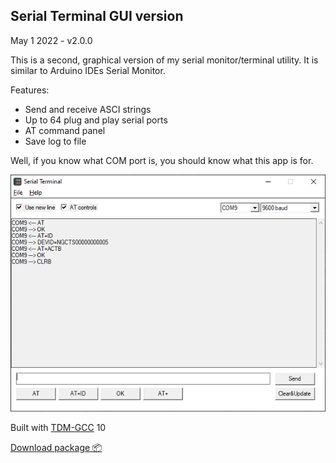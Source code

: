 ## Serial Terminal GUI version

May 1 2022 - v2.0.0

This is a second, graphical version of my serial monitor/terminal utility. It is similar to Arduino IDEs Serial Monitor.

Features:

- Send and receive ASCI strings
- Up to 64 plug and play serial ports
- AT command panel
- Save log to file

Well, if you know what COM port is, you should know what this app is for.


![Image](info/interface-v2.png)

Built with [TDM-GCC](https://jmeubank.github.io/tdm-gcc/) 10

[Download package 📦](build-win32/serialterminal-2.0.0.zip)

